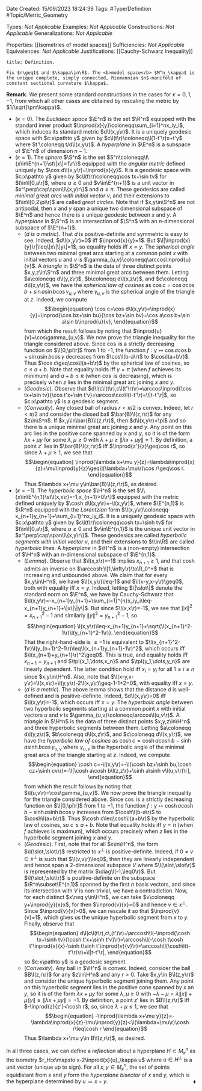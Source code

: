 <div class="topSpace"></div>

Date Created: 15/09/2023 18:24:39
Tags: #Type/Definition #Topic/Metric_Geometry

Types: <i>Not Applicable</i>
Examples: <i>Not Applicable</i>
Constructions: <i>Not Applicable</i>
Generalizations: <i>Not Applicable</i>

Properties: [[Isometries of model spaces]]
Sufficiencies: <i>Not Applicable</i>
Equivalences: <i>Not Applicable</i>
Justifications: [[Cauchy-Schwarz Inequality]]

``` ad-Definition
title: Definition.

Fix $n\geq1$ and $\kappa\in\R$. The <b>model space</b> $M^n_\kappa$ is the unique complete, simply connected, Riemannian $n$-manifold of constant sectional curvature $\kappa$.

```

<b>Remark.</b> We present some standard constructions in the cases for $\kappa=0,1,-1$, from which all other cases are obtained by rescaling the metric by $1/\sqrt{\pm\kappa}$.
* ($\kappa=0$). The <i>Euclidean space</i> $\E^n$ is the set $\R^n$ equipped with the standard inner product $\inprod{x}{y}\coloneqq\sum_{i=1}^nx_iy_i$, which induces its standard metric $d\l(x,y\r)$. It is a uniquely geodesic space with $c:x\pathto y$ given by $c\l(t\r)\coloneqq\l(1-t'\r)x+t'y$ where $t'\coloneqq t/d\l(x,y\r)$. A <i>hyperplane</i> in $\E^n$ is a subspace of $\E^n$ of dimension $n-1$.
* ($\kappa=1$). The <i>sphere</i> $\S^n$ is the set $S^n\coloneqq\l\{x\in\E^{n+1}\st\|x\|=1\r\}$ equipped with the <i>angular metric</i> defined uniquely by $\cos d\l(x,y\r)=\inprod{x}{y}$. It is a geodesic space with $c:x\pathto y$ given by $c\l(t\r)\coloneqq\cos tx+\sin tv$ for $t\in\l[0,a\r]$, where $a\geq0$ and $v\in\E^{n+1}$ is a unit vector in $x^\perp\cap\span\l\{x,y\r\}$ and $a\leq\pi$. These geodesics are called <i>minimal great arcs with initial vector</i> $v$, and their extensions to $t\in\l[0,2\pi\r]$ are called <i>great circles</i>. Note that if $x,y\in\S^n$ are not antipodal, then $x$ and $y$ span a unique two dimensional subspace of $\E^n$ and hence there is a unique geodesic between $x$ and $y$. A <i>hyperplane</i> in $\S^n$ is an intersection of $\S^n$ with an $n$-dimensional subspace of $\E^{n+1}$.
    * (<i>$d$ is a metric</i>). That $d$ is positive-definite and symmetric is easy to see. Indeed, $d\l(x,y\r)=0$ iff $\inprod{x}{y}=1$. But $\l|\inprod{x}{y}\r|\leq\|x\|\|y\|=1$, so equality holds iff $x=y$. The <i>spherical angle</i> between two minimal great arcs starting at a common point $x$ with initial vectors $u$ and $v$ is $\gamma_{u,v}\coloneqq\arccos\inprod{u}{v}$. A <i>triangle</i> in $\S^n$ is the data of three distinct points $x,y,z\in\S^n$ and three minimal great arcs between them. Letting $a\coloneqq d\l(y,z\r)$, $b\coloneqq d\l(x,z\r)$, and $c\coloneqq d\l(x,y\r)$, we have the <i>spherical law of cosines</i> as $\cos c=\cos a\cos b+\sin a\sin b\cos\gamma_{u,v}$ where $\gamma_{u,v}$ is the spherical angle of the triangle at $z$. Indeed, we compute
    $$\begin{equation}
        \cos c=\cos d\l(x,y\r)=\inprod{x}{y}=\inprod{\cos bz+\sin bu}{\cos bz+\sin bv}=\cos a\cos b+\sin a\sin b\inprod{u}{v},
    \end{equation}$$
    from which the result follows by noting that $\inprod{u}{v}=\cos\gamma_{u,v}$. We now prove the triangle inequality for the triangle considered above. Since $\cos$ is a strictly decreasing function on $\l[0,\pi\r]$ from $1$ to $-1$, the function $f:\gamma\mapsto\cos a\cos b+\sin a\sin b\cos\gamma$ decreases from $\cos\l(b-a\r)$ to $\cos\l(a+b\r)$. Thus $\cos c\geq\cos\l(a+b\r)$ by the spherical law of cosines, so $c\leq a+b$. Note that equality holds iff $\gamma=\pi$ (when $f$ achieves its minimum) and $a+b\leq\pi$ (when $\cos$ is decreasing), which is precisely when $z$ lies in the minimal great arc joining $x$ and $y$.
    * (<i>Geodesic</i>). Observe that $d\l(c\l(t\r),c\l(t'\r)\r)=\arccos\inprod{\cos tx+\sin tv}{\cos t'x+\sin t'v}=\arccos\cos\l(t-t'\r)=\l|t-t'\r|$, so $c:x\pathto y$ is a geodesic segment.
    * (<i>Convexity</i>). Any closed ball of radius $r<\pi/2$ is convex. Indeed, let $r<\pi/2$ and consider the closed ball $\bar{B}\l(z,r\r)$ for any $z\in\S^n$. If $x,y\in\bar{B}\l(z,r\r)$, then $d\l(x,y\r)<\pi$ and so there is a unique minimal great arc joining $x$ and $y$. Any point on this arc lies in the positive cone spanned by $x$ and $y$, so it is of the form $\lambda x+\mu y$ for some $\lambda,\mu\geq0$ with $\lambda+\mu\geq\|\lambda x+\mu y\|=1$. By definition, a point $z'$ lies in $\bar{B}\l(z,r\r)$ iff $\inprod{z'}{z}\geq\cos r$, so since $\lambda+\mu\geq1$, we see that
    $$\begin{equation}
        \inprod{\lambda x+\mu y}{z}=\lambda\inprod{x}{z}+\mu\inprod{y}{z}\geq\l(\lambda+\mu\r)\cos r\geq\cos r.
    \end{equation}$$
    Thus $\lambda x+\mu y\in\bar{B}\l(z,r\r)$, as desired.
* ($\kappa=-1$). The <i>hyperbolic space</i> $\H^n$ is the set $\l\{x\in\E^{n,1}\st\l(x,x\r)=-1,x_{n+1}>0\r\}$ equipped with the metric defined uniquely by $\cosh d\l(x,y\r)=-\l(x,y\r)$, where $\E^{n,1}$ is $\R^n$ equipped with the <i>Lorentzian</i> form $\l(x,y\r)\coloneqq-x_{n+1}y_{n+1}+\sum_{i=1}^nx_iy_i$. It is a uniquely geodesic space with $c:x\pathto y$ given by $c\l(t\r)\coloneqq\cosh tx+\sinh tv$ for $t\in\l[0,a\r]$, where $a\geq0$ and $v\in\E^{n,1}$ is the unique unit vector in $x^\perp\cap\span\l\{x,y\r\}$. These geodesics are called <i>hyperbolic segments with initial vector $v$</i>, and their extensions to $t\in\R$ are called <i>hyperbolic lines</i>. A <i>hyperplane</i> in $\H^n$ is a (non-empty) intersection of $\H^n$ with an $n$-dimensional subspace of $\E^{n,1}$.
    * (<i>Lemma</i>). Observe that $\l(x,x\r)=-1$ implies $x_{n+1}\geq1$, and that $\cosh$ admits an inverse on $\arccosh:\l[1,\infty\r)\to\R_0^+$ that is increasing and unbounded above. We claim that for every $x,y\in\H^n$, we have $\l(x,y\r)\leq-1$ and $\l(x-y,x-y\r)\geq0$, both with equality iff $x=y$. Indeed, letting $\|\slot\|$ denote the standard norm on $\E^n$, we have by Cauchy-Schwarz that $\l(x,y\r)=-x_{n+1}y_{n+1}+\sum_{i=1}^{n}x_iy_i\leq-x_{n+1}y_{n+1}+\|x\|\|y\|$. But since $\l(x,x\r)=-1$, we see that $\|x\|^2=x_{n+1}^2-1$ and similarly $\|y\|^2=y_{n+1}^2-1$, so
    $$\begin{equation}
        \l(x,y\r)\leq-x_{n+1}y_{n+1}+\sqrt{\l(x_{n+1}^2-1\r)\l(y_{n+1}^2-1\r)}.
    \end{equation}$$
    That the right-hand-side is $\leq-1$ is equivalent to $\l(x_{n+1}^2-1\r)\l(y_{n+1}^2-1\r)\leq\l(x_{n+1}y_{n+1}-1\r)^2$, which occurs iff $\l(x_{n+1}+y_{n+1}\r)^2\geq0$. This is true, and equality holds iff $x_{n+1}=y_{n+1}$ and $\tpl{x_1,\dots,x_n}$ and $\tpl{y_1,\dots,y_n}$ are linearly dependent. The latter condition hold iff $x_i=y_i$ for all $1\leq i\leq n$ since $x,y\in\H^n$. Also, note that $\l(x-y,x-y\r)=\l(x,x\r)+\l(y,y\r)-2\l(x,y\r)\geq-1-1+2=0$, with equality iff $x=y$.
    * (<i>$d$ is a metric</i>). The above lemma shows that the distance $d$ is well-defined and is positive-definite. Indeed, $d\l(x,y\r)=0$ iff $\l(x,y\r)=-1$, which occurs iff $x=y$. The <i>hyperbolic angle</i> between two hyperbolic segments starting at a common point $x$ with initial vectors $u$ and $v$ is $\gamma_{u,v}\coloneqq\arccos\l(u,v\r)$. A <i>triangle</i> in $\H^n$ is the data of three distinct points $x,y,z\in\H^n$ and three hyperbolic segments between them. Letting $a\coloneqq d\l(y,z\r)$, $b\coloneqq d\l(x,z\r)$, and $c\coloneqq d\l(x,y\r)$, we have the <i>hyperbolic law of cosines</i> as $\cosh c=\cosh a\cosh b-\sinh a\sinh b\cos\gamma_{u,v}$ where $\gamma_{u,v}$ is the hyperbolic angle of the minimal great arcs of the triangle starting at $z$. Indeed, we compute
    $$\begin{equation}
        \cosh c=-\l(x,y\r)=-\l(\cosh bz+\sinh bu,\cosh cz+\sinh cv\r)=-\l[\cosh a\cosh b\l(z,z\r)+\sinh a\sinh v\l(u,v\r)\r],
    \end{equation}$$
    from which the result follows by noting that $\l(u,v\r)=\cos\gamma_{u,v}$. We now prove the triangle inequality for the triangle considered above. Since $\cos$ is a strictly decreasing function on $\l[0,\pi\r]$ from $1$ to $-1$, the function $f:\gamma\mapsto\cosh a\cosh b-\sinh a\sinh b\cos\gamma$ increases from $\cosh\l(b-a\r)$ to $\cosh\l(a+b\r)$. Thus $\cosh c\leq\cosh\l(a+b\r)$ by the hyperbolic law of cosines, so $c\leq a+b$. Note that equality holds iff $\gamma=\pi$ (when $f$ achieves is maximum), which occurs precisely when $z$ lies in the hyperbolic segment joining $x$ and $y$.
    * (<i>Geodesic</i>). First, note that for all $x\in\H^n$, the form $\l(\slot,\slot\r)$ restricted to $x^\perp$ is positive-definite. Indeed, if $0\neq v\in x^\perp$ is such that $\l(v,v\r)\leq0$, then they are linearly independent and hence span a $2$-dimensional subspace $V$ where $\l(\slot,\slot\r)$ is represented by the matrix $\diag\l(-1,\leq0\r)$. But $\l(\slot,\slot\r)$ is positive-definite on the subspace $\R^n\subset\E^{n,1}$ spanned by the first $n$ basis vectors, and since its intersection with $V$ is non-trivial, we have a contradiction. Now, for each distinct $x\neq y\in\H^n$, we can take $v\coloneqq y+\inprod{y}{x}x$, for then $\inprod{v}{x}=0$ and hence $v\in x^\perp$. Since $\inprod{v}{v}>0$, we can rescale it so that $\inprod{v}{v}=1$, which gives us the unique hyperbolic segment from $x$ to $y$. Finally, observe that
    $$\begin{equation}
        d\l(c\l(t\r),c\,(t')\r)=\arccosh\l(-\inprod{\cosh tx+\sinh tv}{\cosh t'x+\sinh t'v}\r)=\arccosh\l(-\cosh t\cosh t'\inprod{x}{x}-\sinh t\sinh t'\inprod{v}{v}\r)=\arccosh\l(\cosh\l(t-t'\r)\r)=\l|t-t'\r|,
    \end{equation}$$
    so $c:x\pathto y$ is a geodesic segment.
    * (<i>Convexity</i>). Any ball in $\H^n$ is convex. Indeed, consider the ball $B\l(z,r\r)$ for any $z\in\H^n$ and any $r>0$. Take $x,y\in B\l(z,y\r)$ and consider the unique hyperbolic segment joining them. Any point on this hyperbolic segment lies in the positive cone spanned by $x$ an $y$, so it is of the form $\lambda x+\mu y$ for some $\lambda,\mu\geq0$ with $-\lambda-\mu=\lambda\|x\|+\mu\|y\|\geq\|\lambda x+\mu y\|=-1$. By definition, a point $z'$ lies in $B\l(z,r\r)$ iff $-\inprod{z}{z'}<\cosh r$, so, since $\lambda+\mu\leq1$, we see that
    $$\begin{equation}
        -\inprod{\lambda x+\mu y}{z}=-\lambda\inprod{x}{z}-\mu\inprod{y}{z}<\l(\lambda+\mu\r)\cosh r\leq\cosh r
    \end{equation}$$
    Thus $\lambda x+\mu y\in B\l(z,r\r)$, as desired.

In all three cases, we can define a <i>reflection</i> about a hyperplane $H\subset M^n_\kappa$ as the isometry $r_H:x\mapsto x-2\inprod{x}{u}_\kappa u$ where $u\in H^\perp$ is a unit vector (unique up to sign). For all $x,y\in M^n_\kappa$, the set of points equidistant from $x$ and $y$ form the <i>hyperplane bisector</i> of $x$ and $y$, which is the hyperplane determined by $u\coloneqq x-y$.<span style="float:right;">$\blacklozenge$</span>
